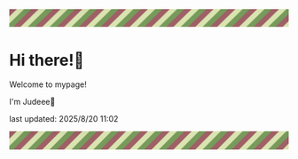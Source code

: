 <!-- Header image -->
<img src="./pokemon/pokemon_14.png" width="1000">

# Hi there!👋

Welcome to mypage!

I'm Judeee🐷

last updated: 2025/8/20 11:02

<!-- Footer image -->
<img src="./pokemon/pokemon_14.png" width="1000">
